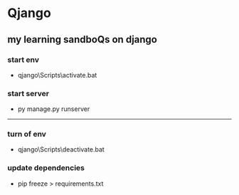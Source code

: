 # Qjango

## my learning sandboQs on django

### start env

-   qjango\Scripts\activate.bat

### start server

-   py manage.py runserver

---

### turn of env

-   qjango\Scripts\deactivate.bat

### update dependencies

-   pip freeze > requirements.txt
